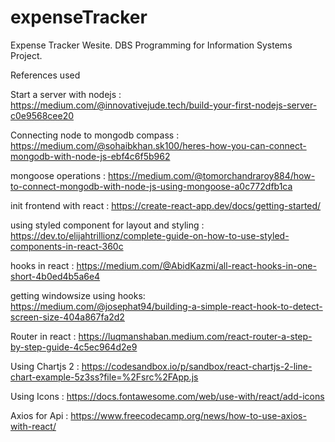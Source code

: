 # expenseTracker
Expense Tracker Wesite. DBS Programming for Information Systems Project.

References used

Start a server with nodejs : https://medium.com/@innovativejude.tech/build-your-first-nodejs-server-c0e9568cee20

Connecting node to mongodb compass : https://medium.com/@sohaibkhan.sk100/heres-how-you-can-connect-mongodb-with-node-js-ebf4c6f5b962

mongoose operations : https://medium.com/@tomorchandraroy884/how-to-connect-mongodb-with-node-js-using-mongoose-a0c772dfb1ca

init frontend with react : https://create-react-app.dev/docs/getting-started/

using styled component for layout and styling : https://dev.to/elijahtrillionz/complete-guide-on-how-to-use-styled-components-in-react-360c

hooks in react : https://medium.com/@AbidKazmi/all-react-hooks-in-one-short-4b0ed4b5a6e4

getting windowsize using hooks: https://medium.com/@josephat94/building-a-simple-react-hook-to-detect-screen-size-404a867fa2d2

Router in react : https://luqmanshaban.medium.com/react-router-a-step-by-step-guide-4c5ec964d2e9

Using Chartjs 2 : https://codesandbox.io/p/sandbox/react-chartjs-2-line-chart-example-5z3ss?file=%2Fsrc%2FApp.js

Using Icons : https://docs.fontawesome.com/web/use-with/react/add-icons

Axios for Api : https://www.freecodecamp.org/news/how-to-use-axios-with-react/